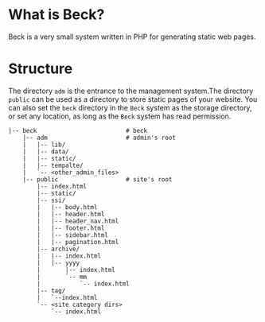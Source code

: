 # What is Beck?

Beck is a very small system written in PHP for generating static web pages.

# Structure

The directory `adm` is the entrance to the management system.The directory `public` can be used as a directory to store static pages of your website. You can also set the `beck` directory in the `Beck` system as the storage directory, or set any location, as long as the `Beck` system has read permission.

```
|-- beck                         # beck
    |-- adm                      # admin's root
    |   |-- lib/
    |   |-- data/
    |   |-- static/
    |   |-- tempalte/
    |   `-- <other_admin_files>
    |-- public                   # site's root
        |-- index.html
        |-- static/
        |-- ssi/
        |   |-- body.html
        |   |-- header.html
        |   |-- header_nav.html
        |   |-- footer.html
        |   |-- sidebar.html
        |   |-- pagination.html
        |-- archive/
        |   |-- index.html
        |   |-- yyyy
        |       |-- index.html
        |       `-- mm
        |           `-- index.html
        |-- tag/
        |   `--index.html
        `-- <site category dirs>
            `-- index.html
        
```

